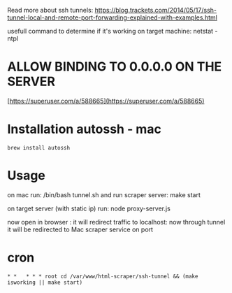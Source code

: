 
Read more about ssh tunnels:
    https://blog.trackets.com/2014/05/17/ssh-tunnel-local-and-remote-port-forwarding-explained-with-examples.html

usefull command to determine if it's working on target machine:
    netstat -ntpl
    
# ALLOW BINDING TO 0.0.0.0 ON THE SERVER

  [https://superuser.com/a/588665](https://superuser.com/a/588665)    

# Installation autossh - mac
    
    brew install autossh

# Usage

on mac run:
    /bin/bash tunnel.sh
        and run scraper server:
    make start

on target server (with static ip) run:
    node proxy-server.js

now open in browser <ip of server>:<NODEPORT>
it will redirect traffic to localhost:<TARGETHOSTPORT>
now through tunnel it will be redirected to Mac scraper service on port <LOCALPORT>

# cron

    * *   * * * root cd /var/www/html-scraper/ssh-tunnel && (make isworking || make start)